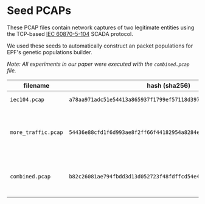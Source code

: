 # Seed PCAPs

These PCAP files contain network captures of two legitimate entities using the TCP-based [IEC 60870-5-104](https://en.wikipedia.org/wiki/IEC_60870-5#IEC_60870-5-104) SCADA protocol.

We used these seeds to automatically construct an packet populations for EPF's genetic populations builder.

*Note: All experiments in our paper were executed with the `combined.pcap` file.*

| filename         | hash (sha256)                                                      | description                 | source    |
| ---------------- | ------------------------------------------------------------------ | --------------------------- | --------- |
| `iec104.pcap`    | `a78aa971adc51e54413a865937f1799ef57118d397cef57ccd93a358ed5b85d6` | real world traffic | [[1]](https://github.com/automayt/ICS-pcap/tree/master/IEC%2060870/iec104) |
| `more_traffic.pcap`    | `54436e88cfd1f6d993ae8f2ff66f44182954a8284e87f8287d607789bd069ed8` | traffic between an example [server](https://github.com/mz-automation/lib60870/blob/master/lib60870-C/examples/cs104_server_no_threads/cs104_server_no_threads.c) and [client](https://github.com/mz-automation/lib60870/blob/master/lib60870-C/examples/cs104_client/simple_client.c) of [lib60870](https://github.com/mz-automation/lib60870) | [[-]](#) |
| `combined.pcap`    | `b82c26081ae794fbdd3d13d052723f48fdffcd54e4e687491529b9a52cc6f6f7` | synthetic combination of the previous seed files | [[-]](#) |
